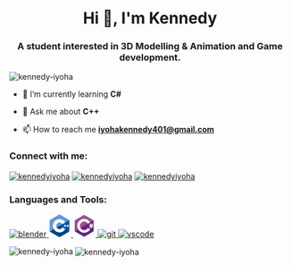 <h1 align="center">Hi 👋, I'm Kennedy</h1>
<h3 align="center">A student interested in 3D Modelling & Animation and Game development.</h3>

<p align="left"> <img src="https://komarev.com/ghpvc/?username=kennedy-iyoha&label=Profile%20views&color=0e75b6&style=flat" alt="kennedy-iyoha" /> </p>

- 🌱 I’m currently learning **C#**

- 💬 Ask me about **C++**

- 📫 How to reach me <strong><a href="mailto:iyohakennedy401@gmail.com">iyohakennedy401@gmail.com</a></strong>

<h3 align="left">Connect with me:</h3>
<p align="left">
<a href="https://linkedin.com/in/kennedy-iyoha" target="blank"><img align="center" src="https://raw.githubusercontent.com/rahuldkjain/github-profile-readme-generator/master/src/images/icons/Social/linked-in-alt.svg" alt="kennedyiyoha" height="30" width="40" /></a>
<a href="https://facebook.com/kennedy.iyoha.77" target="blank"><img align="center" src="https://raw.githubusercontent.com/rahuldkjain/github-profile-readme-generator/master/src/images/icons/Social/facebook.svg" alt="kennedyiyoha" height="30" width="40" /></a>
<a href="https://instagram.com/kennedyiyoha_" target="blank"><img align="center" src="https://raw.githubusercontent.com/rahuldkjain/github-profile-readme-generator/master/src/images/icons/Social/instagram.svg" alt="kennedyiyoha" height="30" width="40" /></a>
</p>

<h3 align="left">Languages and Tools:</h3>
<p align="left"> <a href="https://www.blender.org/" target="_blank" rel="noreferrer"> <img src="https://download.blender.org/branding/community/blender_community_badge_white.svg" alt="blender" width="40" height="40"/> </a> <a href="https://www.w3schools.com/cpp/" target="_blank" rel="noreferrer"> <img src="https://raw.githubusercontent.com/devicons/devicon/master/icons/cplusplus/cplusplus-original.svg" alt="cplusplus" width="40" height="40"/> </a> <a href="https://www.w3schools.com/cs/" target="_blank" rel="noreferrer"> <img src="https://raw.githubusercontent.com/devicons/devicon/master/icons/csharp/csharp-original.svg" alt="csharp" width="40" height="40"/> </a> <a href="https://git-scm.com/" target="_blank" rel="noreferrer"> <img src="https://www.vectorlogo.zone/logos/git-scm/git-scm-icon.svg" alt="git" width="40" height="40"/> </a> <a href="https://code.visualstudio.com/" target="_blank" rel="noreferrer"> <img src="https://cdn.jsdelivr.net/gh/devicons/devicon/icons/vscode/vscode-original.svg" alt="vscode" width="40" height="40"/> </a> </p>

<p><img align="left" src="https://github-readme-stats.vercel.app/api/top-langs?username=kennedy-iyoha&show_icons=true&locale=en&layout=compact" alt="kennedy-iyoha" /></p>

<p>&nbsp;<img align="center" src="https://github-readme-stats.vercel.app/api?username=kennedy-iyoha&show_icons=true&locale=en" alt="kennedy-iyoha" /></p>


<!--
**Kennedy-Iyoha/Kennedy-Iyoha** is a ✨ _special_ ✨ repository because its `README.md` (this file) appears on your GitHub profile.

Here are some ideas to get you started:

### Hi there 👋

- 🔭 I’m currently working on ...
- 🌱 I’m currently learning ...
- 👯 I’m looking to collaborate on ...
- 🤔 I’m looking for help with ...
- 💬 Ask me about ...
- 📫 How to reach me: ...
- 😄 Pronouns: ...
- ⚡ Fun fact: ...
-->
